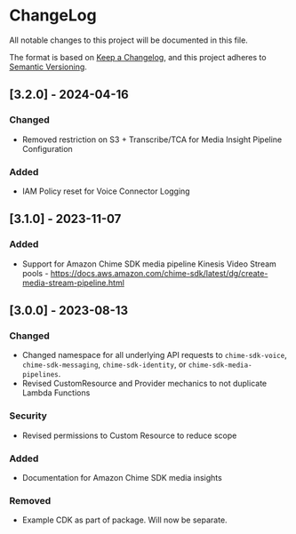 # ChangeLog

All notable changes to this project will be documented in this file.

The format is based on [Keep a Changelog](https://keepachangelog.com/en/1.0.0/),
and this project adheres to [Semantic Versioning](https://semver.org/spec/v2.0.0.html).

## [3.2.0] - 2024-04-16

### Changed

- Removed restriction on S3 + Transcribe/TCA for Media Insight Pipeline Configuration

### Added

- IAM Policy reset for Voice Connector Logging

## [3.1.0] - 2023-11-07

### Added

- Support for Amazon Chime SDK media pipeline Kinesis Video Stream pools - https://docs.aws.amazon.com/chime-sdk/latest/dg/create-media-stream-pipeline.html

## [3.0.0] - 2023-08-13

### Changed

- Changed namespace for all underlying API requests to `chime-sdk-voice`, `chime-sdk-messaging`, `chime-sdk-identity`, or `chime-sdk-media-pipelines`.
- Revised CustomResource and Provider mechanics to not duplicate Lambda Functions

### Security

- Revised permissions to Custom Resource to reduce scope

### Added

- Documentation for Amazon Chime SDK media insights

### Removed

- Example CDK as part of package. Will now be separate.
